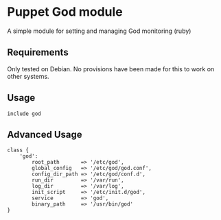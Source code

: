 Puppet God module
===============
A simple module for setting and managing God monitoring (ruby)

## Requirements

Only tested on Debian. No provisions have been made for this to work on other systems.

## Usage

```
include god
```

## Advanced Usage

```
class {
    'god':
        root_path       => '/etc/god',
        global_config   => '/etc/god/god.conf',
        config_dir_path => '/etc/god/conf.d',
        run_dir         => '/var/run',
        log_dir         => '/var/log',
        init_script     => '/etc/init.d/god',
        service         => 'god',
        binary_path     => '/usr/bin/god'
}
```